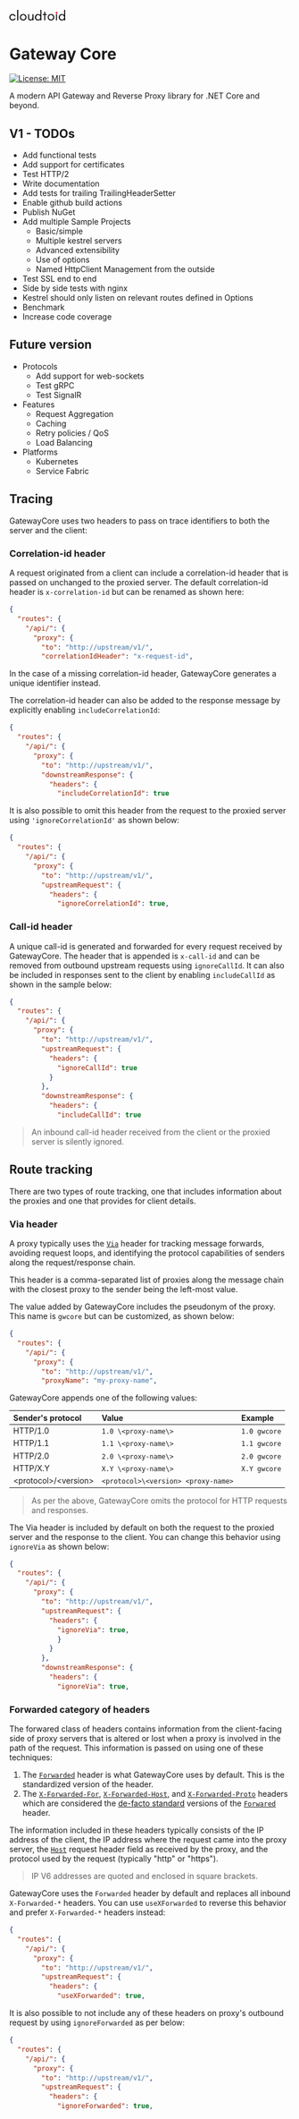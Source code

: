 <a href="https://github.com/cloudtoid"><img src="https://raw.githubusercontent.com/cloudtoid/assets/master/logos/cloudtoid-black-red.png" width="100"></a>

# Gateway Core

[![License: MIT](https://img.shields.io/badge/License-MIT-blue.svg)](https://github.com/cloudtoid/url-patterns/blob/master/LICENSE)

A modern API Gateway and Reverse Proxy library for .NET Core and beyond.

## V1 - TODOs

- Add functional tests
- Add support for certificates
- Test HTTP/2
- Write documentation
- Add tests for trailing TrailingHeaderSetter
- Enable github build actions
- Publish NuGet
- Add multiple Sample Projects
  - Basic/simple
  - Multiple kestrel servers
  - Advanced extensibility
  - Use of options
  - Named HttpClient Management from the outside
- Test SSL end to end
- Side by side tests with nginx
- Kestrel should only listen on relevant routes defined in Options
- Benchmark
- Increase code coverage

## Future version

- Protocols
  - Add support for web-sockets
  - Test gRPC
  - Test SignalR
- Features
  - Request Aggregation
  - Caching
  - Retry policies / QoS
  - Load Balancing
- Platforms
  - Kubernetes
  - Service Fabric

## Tracing

GatewayCore uses two headers to pass on trace identifiers to both the server and the client:

### Correlation-id header

A request originated from a client can include a correlation-id header that is passed on unchanged to the proxied server. The default correlation-id header is `x-correlation-id` but can be renamed as shown here:

```json
{
  "routes": {
    "/api/": {
      "proxy": {
        "to": "http://upstream/v1/",
        "correlationIdHeader": "x-request-id",
```

In the case of a missing correlation-id header, GatewayCore generates a unique identifier instead.

The correlation-id header can also be added to the response message by explicitly enabling `includeCorrelationId`:

```json
{
  "routes": {
    "/api/": {
      "proxy": {
        "to": "http://upstream/v1/",
        "downstreamResponse": {
          "headers": {
            "includeCorrelationId": true
```

It is also possible to omit this header from the request to the proxied server using `'ignoreCorrelationId'` as shown below:

```json
{
  "routes": {
    "/api/": {
      "proxy": {
        "to": "http://upstream/v1/",
        "upstreamRequest": {
          "headers": {
            "ignoreCorrelationId": true,
```

### Call-id header

A unique call-id is generated and forwarded for every request received by GatewayCore. The header that is appended is `x-call-id` and can be removed from outbound upstream requests using `ignoreCallId`. It can also be included in responses sent to the client by enabling `includeCallId` as shown in the sample below:

```json
{
  "routes": {
    "/api/": {
      "proxy": {
        "to": "http://upstream/v1/",
        "upstreamRequest": {
          "headers": {
            "ignoreCallId": true
          }
        },
        "downstreamResponse": {
          "headers": {
            "includeCallId": true
```

> An inbound call-id header received from the client or the proxied server is silently ignored.

## Route tracking

There are two types of route tracking, one that includes information about the proxies and one that provides for client details.

### Via header

A proxy typically uses the [`Via`](https://developer.mozilla.org/en-US/docs/Web/HTTP/Headers/Via) header for tracking message forwards, avoiding request loops, and identifying the protocol capabilities of senders along the request/response chain.

This header is a comma-separated list of proxies along the message chain with the closest proxy to the sender being the left-most value.

The value added by GatewayCore includes the pseudonym of the proxy. This name is `gwcore` but can be customized, as shown below:

```json
{
  "routes": {
    "/api/": {
      "proxy": {
        "to": "http://upstream/v1/",
        "proxyName": "my-proxy-name",
```

GatewayCore appends one of the following values:

| Sender's protocol | Value | Example |
|:--- |:--- |:-- |
| HTTP/1.0 | `1.0 \<proxy-name\>` | `1.0 gwcore` |
| HTTP/1.1 | `1.1 \<proxy-name\>` | `1.1 gwcore` |
| HTTP/2.0 | `2.0 \<proxy-name\>` | `2.0 gwcore` |
| HTTP/X.Y | `X.Y \<proxy-name\>` | `X.Y gwcore` |
| \<protocol>/\<version> | `<protocol>\<version> <proxy-name>` |  

> As per the above, GatewayCore omits the protocol for HTTP requests and responses.

The Via header is included by default on both the request to the proxied server and the response to the client. You can change this behavior using `ignoreVia` as shown below:

```json
{
  "routes": {
    "/api/": {
      "proxy": {
        "to": "http://upstream/v1/",
        "upstreamRequest": {
          "headers": {
            "ignoreVia": true,
            }
          }
        },
        "downstreamResponse": {
          "headers": {
            "ignoreVia": true,
```

### Forwarded category of headers

The forwared class of headers contains information from the client-facing side of proxy servers that is altered or lost when a proxy is involved in the path of the request. This information is passed on using one of these techniques:

1. The [`Forwarded`](https://developer.mozilla.org/en-US/docs/Web/HTTP/Headers/Forwarded) header is what GatewayCore uses by default. This is the standardized version of the header.
1. The [`X-Forwarded-For`](https://developer.mozilla.org/en-US/docs/Web/HTTP/Headers/X-Forwarded-For), [`X-Forwarded-Host`](https://developer.mozilla.org/en-US/docs/Web/HTTP/Headers/X-Forwarded-Host), and [`X-Forwarded-Proto`](https://developer.mozilla.org/en-US/docs/Web/HTTP/Headers/X-Forwarded-Proto) headers which are considered the [de-facto standard](https://en.wikipedia.org/wiki/De_facto_standard) versions of the [`Forwared`](https://developer.mozilla.org/en-US/docs/Web/HTTP/Headers/Forwarded) header.

The information included in these headers typically consists of the IP address of the client, the IP address where the request came into the proxy server, the [`Host`](https://developer.mozilla.org/en-US/docs/Web/HTTP/Headers/Host) request header field as received by the proxy, and the protocol used by the request (typically "http" or "https").

> IP V6 addresses are quoted and enclosed in square brackets.

GatewayCore uses the `Forwarded` header by default and replaces all inbound `X-Forwarded-*` headers. You can use `useXForwarded` to reverse this behavior and prefer `X-Forwarded-*` headers instead:

```json
{
  "routes": {
    "/api/": {
      "proxy": {
        "to": "http://upstream/v1/",
        "upstreamRequest": {
          "headers": {
            "useXForwarded": true,
```

It is also possible to not include any of these headers on proxy's outbound request by using `ignoreForwarded` as per below:

```json
{
  "routes": {
    "/api/": {
      "proxy": {
        "to": "http://upstream/v1/",
        "upstreamRequest": {
          "headers": {
            "ignoreForwarded": true,
```

